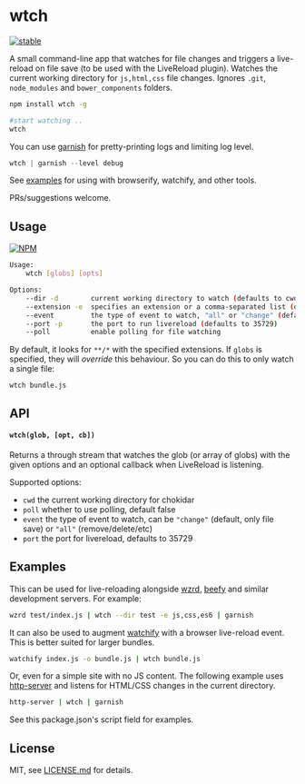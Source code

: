 # wtch

[![stable](http://badges.github.io/stability-badges/dist/stable.svg)](http://github.com/badges/stability-badges)

A small command-line app that watches for file changes and triggers a live-reload on file save (to be used with the LiveReload plugin). Watches the current working directory for `js,html,css` file changes. Ignores `.git`, `node_modules` and `bower_components` folders. 

```sh
npm install wtch -g

#start watching ..
wtch
```

You can use [garnish](https://github.com/mattdesl/garnish) for pretty-printing logs and limiting log level. 

```js
wtch | garnish --level debug
```

See [examples](#examples) for using with browserify, watchify, and other tools.

PRs/suggestions welcome.

## Usage

[![NPM](https://nodei.co/npm/wtch.png)](https://www.npmjs.com/package/wtch)

```sh
Usage:
    wtch [globs] [opts]

Options:
    --dir -d        current working directory to watch (defaults to cwd)
    --extension -e  specifies an extension or a comma-separated list (default js,css,html)
    --event         the type of event to watch, "all" or "change" (default "change")
    --port -p       the port to run livereload (defaults to 35729)
    --poll          enable polling for file watching
```

By default, it looks for `**/*` with the specified extensions. If `globs` is specified, they will *override* this behaviour. So you can do this to only watch a single file:

```
wtch bundle.js
```

## API

#### `wtch(glob, [opt, cb])`

Returns a through stream that watches the glob (or array of globs) with the given options and an optional callback when LiveReload is listening.

Supported options:

- `cwd` the current working directory for chokidar
- `poll` whether to use polling, default false
- `event` the type of event to watch, can be `"change"` (default, only file save) or `"all"` (remove/delete/etc)
- `port` the port for livereload, defaults to 35729

## Examples

This can be used for live-reloading alongside [wzrd](https://github.com/maxogden/wzrd), [beefy](https://github.com/maxogden/beefy) and similar development servers. For example:   

```sh
wzrd test/index.js | wtch --dir test -e js,css,es6 | garnish
```

It can also be used to augment [watchify](https://github.com/maxogden/watchify) with a browser live-reload event. This is better suited for larger bundles.

```sh
watchify index.js -o bundle.js | wtch bundle.js
```

Or, even for a simple site with no JS content. The following example uses [http-server](https://www.npmjs.com/package/http-server) and listens for HTML/CSS changes in the current directory. 

```sh
http-server | wtch | garnish
```

See this package.json's script field for examples. 

## License

MIT, see [LICENSE.md](http://github.com/mattdesl/wtch/blob/master/LICENSE.md) for details.
